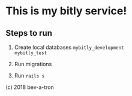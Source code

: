 # This is my bitly service!

## Steps to run

1. Create local databases
`mybitly_development`  
`mybitly_test`

1. Run migrations

1. Run `rails s`

(c) 2018 bev-a-tron


